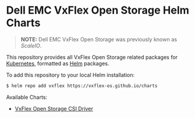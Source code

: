 # Dell EMC VxFlex Open Storage Helm Charts
> **NOTE:** Dell EMC VxFlex Open Storage was previously known as _ScaleIO_.

This repository provides all VxFlex Open Storage related packages for [Kubernetes](http://kubernetes.io), formatted as [Helm](https://helm.sh) packages.

To add this repository to your local Helm installation:

```bash
$ helm repo add vxflex https://vxflex-os.github.io/charts
```
Available Charts:
* [VxFlex Open Storage CSI Driver](vxflex-csi)
